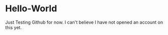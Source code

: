 # Hello-World
Just Testing Github for now. I can't believe I have not opened an account on this yet. 
